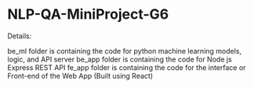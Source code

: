 # NLP-QA-MiniProject-G6

Details:

be_ml folder is containing the code for python machine learning models, logic, and API server
be_app folder is containing the code for Node js Express REST API
fe_app folder is containing the code for the interface or Front-end of the Web App (Built using React)
